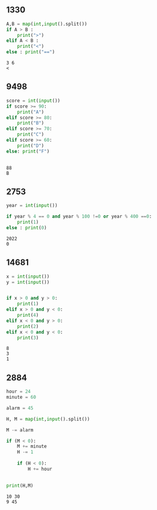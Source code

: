 ## 1330


```python
A,B = map(int,input().split())
if A > B :
    print(">")
elif A < B :
    print("<")
else : print("==")
```

    3 6
    <


## 9498


```python
score = int(input())
if score >= 90:
    print("A")
elif score >= 80:
    print("B")
elif score >= 70:
    print("C")
elif score >= 60:
    print("D")
else: print("F")
    
```

    88
    B


## 2753


```python
year = int(input())

if year % 4 == 0 and year % 100 !=0 or year % 400 ==0:
    print(1)
else : print(0)

```

    2022
    0


## 14681


```python
x = int(input())
y = int(input())


if x > 0 and y > 0:
    print(1)
elif x > 0 and y < 0:
    print(4)
elif x < 0 and y > 0:
    print(2)
elif x < 0 and y < 0:
    print(3)

```

    8
    3
    1


## 2884


```python
hour = 24
minute = 60

alarm = 45

H, M = map(int,input().split())

M -= alarm 

if (M < 0):
    M += minute
    H -= 1
    
    if (H < 0):
        H += hour
        

print(H,M)

```

    10 30
    9 45

